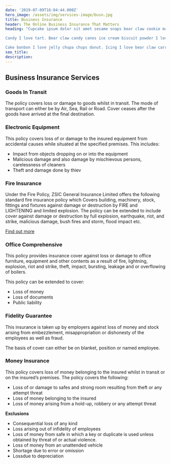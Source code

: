 ```yaml
---
date: '2019-07-09T16:04:44.000Z'
hero_image: /assets/img/services-image/busn.jpg
title: Business Insurance
header: The Online Business Insurance That Matters
heading: "Cupcake ipsum dolor sit amet sesame snaps bear claw cookie macaroon. Marshmallow I love apple pie I love cotton candy brownie tootsie roll jelly beans. Sweet toffee dragée I love caramels gummi bears cupcake cupcake donut. Cheesecake cookie gummi bears lollipop. Croissant jelly I love liquorice. Sugar plum liquorice tootsie roll I love. Pastry halvah liquorice carrot cake gingerbread. Liquorice bonbon topping lollipop. Gingerbread sugar plum gingerbread dragée dessert bonbon jelly-o. Danish ice cream cake bear claw cupcake soufflé chupa chups chocolate apple pie.

Candy I love tart. Bear claw candy canes ice cream biscuit powder I love croissant carrot cake. Cupcake ice cream gummies wafer jelly-o toffee. Sugar plum soufflé I love cake. Oat cake chocolate bar I love. Sweet candy pudding cheesecake I love muffin toffee.

Cake bonbon I love jelly chupa chups donut. Icing I love bear claw carrot cake marshmallow. Caramels jujubes tart I love. Jelly beans muffin dragée oat cake. I love cotton candy lemon drops fruitcake jelly lemon drops cake pastry I love. Oat cake dessert cheesecake icing marzipan I love ice cream. Cotton candy cheesecake candy pie pie brownie. I love candy I love marzipan gummies. Dragée sweet sweet roll tart. Cupcake cookie icing powder croissant cheesecake tiramisu gummi bears chocolate bar."
seo_title:
description:
---
```

## Business Insurance Services

### Goods In Transit
The policy covers loss or damage to goods whilst in transit. The mode of transport can either be by Air, Sea, Rail or Road. Cover ceases after the goods have arrived at the final destination.

### Electronic Equipment
This policy covers loss of or damage to the insured equipment from accidental causes while situated at the specified premises. This includes:
<ul class="features-list">
<li><i class="fas fa-check"></i>Impact from objects dropping on or into the equipment</li>
<li><i class="fas fa-check"></i>Malicious damage and also damage by mischievous persons, carelessness of cleaners</li>
<li><i class="fas fa-check"></i>Theft and damage done by thiev</li>
</ul>

### Fire Insurance
Under the Fire Policy, ZSIC General Insurance Limited offers the following standard fire insurance policy which Covers building, machinery, stock, fittings and fixtures against damage or destruction by FIRE and LIGHTENING and limited explosion. The policy can be extended to include cover against damage or destruction by full explosion, earthquake, riot, and strike, malicious damage, bush fires and storm, flood impact etc.

[Find out more](/insurance/fire_insurance)

### Office Comprehensive
This policy provides insurance cover against loss or damage to office furniture, equipment and other contents as a result of fire, lightning, explosion, riot and strike, theft, impact, bursting, leakage and or overflowing of boilers.

This policy can be extended to cover:
<ul class="features-list">
<li><i class="fas fa-check"></i>Loss of money</l>
<li><i class="fas fa-check"></i>Loss of documents</l>
<li><i class="fas fa-check"></i>Public liability</l>
</ul>

### Fidelity Guarantee
This insurance is taken up by employers against loss of money and stock arising from embezzlement, misappropriation or dishonesty of the employees as well as fraud.

The basis of cover can either be on blanket, position or named employee.

### Money Insurance
This policy covers loss of money belonging to the insured whilst in transit or on the insured’s premises.
The policy covers the following:
<ul class="features-list">
<li><i class="fas fa-check"></i>Loss of or damage to safes and strong room resulting from theft or any attempt threat</l>
<li><i class="fas fa-check"></i>Loss of money belonging to the insured</l>
<li><i class="fas fa-check"></i>Loss of money arising from a hold-up, robbery or any attempt threat</l>
</ul>

**Exclusions**

<ul class="features-list">
<li><i class="fas fa-check"></i>Consequential loss of any kind
</l>
<li><i class="fas fa-check"></i>Loss arising out of infidelity of employees</l>
<li><i class="fas fa-check"></i>Loss of money from safe in which a key or duplicate is used unless obtained by threat of or actual violence.</l>
<li><i class="fas fa-check"></i>Loss of money from an unattended vehicle</l>
<li><i class="fas fa-check"></i>Shortage due to error or omission</l>
<li><i class="fas fa-check"></i>Lossdue to depreciation</l>
</ul>
